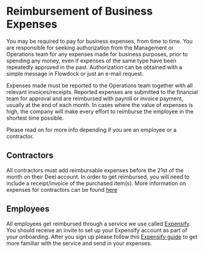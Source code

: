 # Reimbursement of Business Expenses

You may be required to pay for business expenses, from time to time. You are responsible for seeking authorization from the Management or Operations team for any expenses made for business purposes, prior to spending any money, even if expenses of the same type have been repeatedly approved in the past. Authorization can be obtained with a simple message in Flowdock or just an e-mail request. 

Expenses made must be reported to the Operations team together with all relevant invoices/receipts. Reported expenses are submitted to the financial team for approval and are reimbursed with payroll or invoice payment, usually at the end of each month. In cases where the value of expenses is high, the company will make every effort to reimburse the employee in the shortest time possible. 

Please read on for more info depending if you are an employee or a contractor.

## Contractors

All contractors must add reimbursable expenses before the 21st of the month on their Deel account. In order to get reimbursed, you will need to include a receipt/invoice of the purchased item(s). More information on expenses for contractors can be found [here](https://github.com/balena-io/balena-io/wiki/Deel-(Invoicing))

## Employees

All employees get reimbursed through a service we use called [Expensify](https://www.expensify.com). You should receive an invite to set up your Expensify account as part of your onboarding. After you sign up please follow this [Expensify guide](https://docs.expensify.com/setup-for-submitters/day-1-with-expensify-submitters) to get more familiar with the service and send in your expenses.